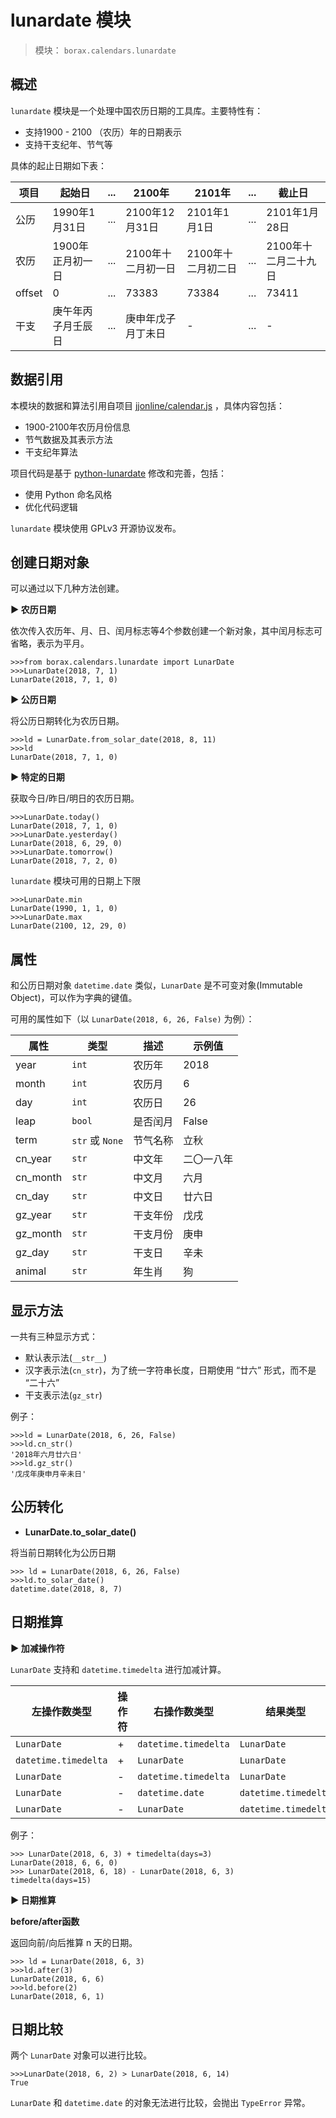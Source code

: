 # lunardate 模块

> 模块： `borax.calendars.lunardate`

## 概述

`lunardate` 模块是一个处理中国农历日期的工具库。主要特性有：

- 支持1900 - 2100 （农历）年的日期表示
- 支持干支纪年、节气等

具体的起止日期如下表：

| 项目 | 起始日 | ... | 2100年 | 2101年 | ... | 截止日 |
| ------ | ------ | ------ | ------ | ------ | ------ | ------ |
| 公历 | 1990年1月31日 | ... | 2100年12月31日 | 2101年1月1日 | ... | 2101年1月28日 |
| 农历 | 1900年正月初一日 | ... | 2100年十二月初一日 | 2100年十二月初二日 | ... | 2100年十二月二十九日 |
| offset | 0 | ... | 73383 | 73384 | ... | 73411 |
| 干支 | 庚午年丙子月壬辰日 | ... | 庚申年戊子月丁未日 | - | ... | - |

## 数据引用

本模块的数据和算法引用自项目 [jjonline/calendar.js](https://github.com/jjonline/calendar.js) ，具体内容包括：

- 1900-2100年农历月份信息
- 节气数据及其表示方法
- 干支纪年算法

项目代码是基于 [python-lunardate](https://github.com/lidaobing/python-lunardate) 修改和完善，包括：

- 使用 Python 命名风格
- 优化代码逻辑

`lunardate` 模块使用 GPLv3 开源协议发布。
  
## 创建日期对象

可以通过以下几种方法创建。

**▶ 农历日期**

依次传入农历年、月、日、闰月标志等4个参数创建一个新对象，其中闰月标志可省略，表示为平月。

```
>>>from borax.calendars.lunardate import LunarDate
>>>LunarDate(2018, 7, 1)
LunarDate(2018, 7, 1, 0)
```

**▶ 公历日期**

将公历日期转化为农历日期。

```
>>>ld = LunarDate.from_solar_date(2018, 8, 11)
>>>ld
LunarDate(2018, 7, 1, 0)
```

**▶ 特定的日期**

获取今日/昨日/明日的农历日期。

```shell
>>>LunarDate.today()
LunarDate(2018, 7, 1, 0)
>>>LunarDate.yesterday()
LunarDate(2018, 6, 29, 0)
>>>LunarDate.tomorrow()
LunarDate(2018, 7, 2, 0)
```

`lunardate` 模块可用的日期上下限

```shell
>>>LunarDate.min
LunarDate(1990, 1, 1, 0)
>>>LunarDate.max
LunarDate(2100, 12, 29, 0)
```

## 属性

和公历日期对象 `datetime.date` 类似，`LunarDate` 是不可变对象(Immutable Object)，可以作为字典的键值。

可用的属性如下（以 `LunarDate(2018, 6, 26, False)` 为例）：

| 属性 | 类型 | 描述 | 示例值 |
| ------ | ------ | ------ | ------ |
| year | `int` | 农历年 | 2018 |
| month | `int` | 农历月 | 6 |
| day | `int` | 农历日 | 26 |
| leap | `bool` | 是否闰月 | False |
| term | `str` 或 `None` | 节气名称 | 立秋 |
| cn_year | `str` | 中文年 | 二〇一八年 |
| cn_month | `str` | 中文月 | 六月 |
| cn_day | `str` | 中文日 | 廿六日 |
| gz_year | `str` | 干支年份 | 戊戌 |
| gz_month | `str` | 干支月份 | 庚申 |
| gz_day | `str` | 干支日 | 辛未 |
| animal | `str` | 年生肖 | 狗 |


## 显示方法

一共有三种显示方式：

- 默认表示法(`__str__`)
- 汉字表示法(`cn_str`)，为了统一字符串长度，日期使用 “廿六” 形式，而不是 “二十六”
- 干支表示法(`gz_str`)

例子：

```shell
>>>ld = LunarDate(2018, 6, 26, False)
>>>ld.cn_str()
'2018年六月廿六日'
>>>ld.gz_str()
'戊戌年庚申月辛未日'
```

## 公历转化

- **LunarDate.to_solar_date()**

将当前日期转化为公历日期

```
>>> ld = LunarDate(2018, 6, 26, False)
>>>ld.to_solar_date()
datetime.date(2018, 8, 7)
```

## 日期推算

**▶ 加减操作符**


`LunarDate` 支持和 `datetime.timedelta` 进行加减计算。


| 左操作数类型 | 操作符 | 右操作数类型 | 结果类型 |
| ------ | ------ | ------ | ------ |
| `LunarDate` | + | `datetime.timedelta` | `LunarDate` |
| `datetime.timedelta` | + | `LunarDate` | `LunarDate` |
| `LunarDate` | - | `datetime.timedelta` | `LunarDate` |
| `LunarDate` | - | `datetime.date` | `datetime.timedelta` |
| `LunarDate` | - | `LunarDate` | `datetime.timedelta` |

例子：

```
>>> LunarDate(2018, 6, 3) + timedelta(days=3)
LunarDate(2018, 6, 6, 0)
>>> LunarDate(2018, 6, 18) - LunarDate(2018, 6, 3)
timedelta(days=15)
```

**▶ 日期推算**

**before/after函数**

返回向前/向后推算 n 天的日期。

```
>>> ld = LunarDate(2018, 6, 3)
>>>ld.after(3)
LunarDate(2018, 6, 6)
>>>ld.before(2)
LunarDate(2018, 6, 1)
```


## 日期比较

两个 `LunarDate` 对象可以进行比较。

```
>>>LunarDate(2018, 6, 2) > LunarDate(2018, 6, 14)
True
```

 `LunarDate` 和 `datetime.date` 的对象无法进行比较，会抛出 `TypeError` 异常。


